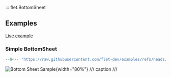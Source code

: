 ::: flet.BottomSheet

## Examples

[Live example](https://flet-controls-gallery.fly.dev/dialogs/bottomsheet)

### Simple BottomSheet

```python
--8<-- "https://raw.githubusercontent.com/flet-dev/examples/refs/heads/v1-docs/python/controls/bottom-sheet/modal-bottom-sheet.py"
```

![Bottom Sheet Sample](/img/docs/controls/bottom-sheet/bottom-sheet-sample.gif){width="80%"}
/// caption
///
